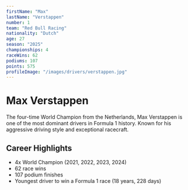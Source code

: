 ```yaml
---
firstName: "Max"
lastName: "Verstappen"
number: 1
team: "Red Bull Racing"
nationality: "Dutch"
age: 27
season: "2025"
championships: 4
raceWins: 62
podiums: 107
points: 575
profileImage: "/images/drivers/verstappen.jpg"
---
```


# Max Verstappen

The four-time World Champion from the Netherlands, Max Verstappen is one of the most dominant drivers in Formula 1 history. Known for his aggressive driving style and exceptional racecraft.

## Career Highlights
- 4x World Champion (2021, 2022, 2023, 2024)
- 62 race wins
- 107 podium finishes
- Youngest driver to win a Formula 1 race (18 years, 228 days)
